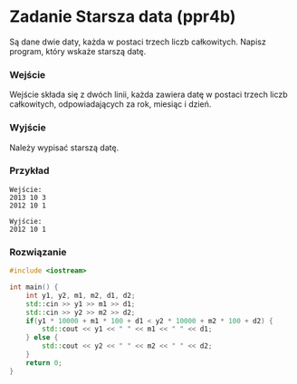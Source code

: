 # Zadanie Starsza data (ppr4b)

Są dane dwie daty, każda w postaci trzech liczb całkowitych. Napisz program, który wskaże starszą datę.

### Wejście

Wejście składa się z dwóch linii, każda zawiera datę w postaci trzech liczb całkowitych, odpowiadających za rok, miesiąc i dzień.

### Wyjście

Należy wypisać starszą datę.

### Przykład

```
Wejście:
2013 10 3
2012 10 1

Wyjście: 
2012 10 1
```

### Rozwiązanie

```cpp
#include <iostream>

int main() {
    int y1, y2, m1, m2, d1, d2;
    std::cin >> y1 >> m1 >> d1;
    std::cin >> y2 >> m2 >> d2;
    if(y1 * 10000 + m1 * 100 + d1 < y2 * 10000 + m2 * 100 + d2) {
        std::cout << y1 << " " << m1 << " " << d1;
    } else {
        std::cout << y2 << " " << m2 << " " << d2;
    }
    return 0;
}
```